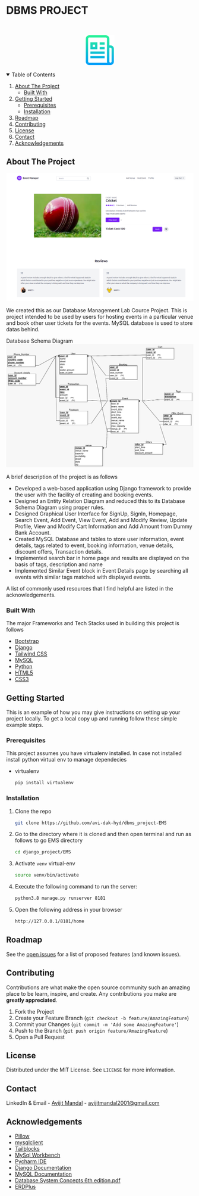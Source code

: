 # DBMS PROJECT
<!-- [![ForTheBadge built-with-love](http://ForTheBadge.com/images/badges/built-with-love.svg)](https://GitHub.com/Naereen/)  --> 
<!--
*** Thanks for checking out the Best-README-Template. If you have a suggestion
*** that would make this better, please fork the repo and create a pull request
*** or simply open an issue with the tag "enhancement".
*** Thanks again! Now go create something AMAZING! :D
-->



<!-- PROJECT SHIELDS -->
<!--
*** I'm using markdown "reference style" links for readability.
*** Reference links are enclosed in brackets [ ] instead of parentheses ( ).
*** See the bottom of this document for the declaration of the reference variables
*** for contributors-url, forks-url, etc. This is an optional, concise syntax you may use.
*** https://www.markdownguide.org/basic-syntax/#reference-style-links
-->



<!-- PROJECT LOGO -->
<br />
<p align="center">
  <a href="https://github.com/avi-dak-hyd/django_project">
    <img src="images/logo.png" alt="Logo" width="80" height="80">
  </a>
</p>

<!-- TABLE OF CONTENTS -->
<details open="open">
  <summary>Table of Contents</summary>
  <ol>
    <li>
      <a href="#about-the-project">About The Project</a>
      <ul>
        <li><a href="#built-with">Built With</a></li>
      </ul>
    </li>
    <li>
      <a href="#getting-started">Getting Started</a>
      <ul>
        <li><a href="#prerequisites">Prerequisites</a></li>
        <li><a href="#installation">Installation</a></li>
      </ul>
    </li>
    <li><a href="#roadmap">Roadmap</a></li>
    <li><a href="#contributing">Contributing</a></li>
    <li><a href="#license">License</a></li>
    <li><a href="#contact">Contact</a></li>
    <li><a href="#acknowledgements">Acknowledgements</a></li>
  </ol>
</details>



<!-- ABOUT THE PROJECT -->
## About The Project

[![Product Name Screen Shot][product-screenshot]](https://example.com)

We created this as our Database Management Lab Cource Project. This is project intended to be used by users for hosting events in a particular venue and book other user tickets for the events. MySQL database is used to store datas behind. 

Database Schema Diagram
[![Product Data Base Schema][product-database-schema]](https://example.com)

A brief description of the project is as follows
* Developed a web-based application using Django framework to provide the user with the facility of creating and booking events.
* Designed an Entity Relation Diagram and reduced this to its Database Schema Diagram using proper rules.
* Designed Graphical User Interface for SignUp, SignIn, Homepage, Search Event, Add Event, View Event, Add and Modify Review, Update Profile, View and Modify Cart   Information and Add Amount from Dummy Bank Account.
* Created MySQL Database and tables to store user information, event details, tags related to event, booking information, venue details, discount offers,           Transaction details.
* Implemented search bar in home page and results are displayed on the basis of tags, description and name
* Implemented Similar Event block in Event Details page by searching all events with similar tags matched with displayed events.

A list of commonly used resources that I find helpful are listed in the acknowledgements.

### Built With
The major Frameworks and Tech Stacks used in building this project is follows
* [Bootstrap](https://getbootstrap.com)
* [Django](https://www.djangoproject.com/)
* [Tailwind CSS](https://tailwindcss.com/)
* [MySQL](https://www.mysql.com/)
* [Python](https://www.python.org/)
* [HTML5]()
* [CSS3]()



<!-- GETTING STARTED -->
## Getting Started

This is an example of how you may give instructions on setting up your project locally.
To get a local copy up and running follow these simple example steps.

### Prerequisites
This project assumes you have virtualenv installed. In case not installed install python virtual env to manage dependecies
* virtualenv
  ```sh
  pip install virtualenv
  ```

### Installation

1. Clone the repo
   ```sh
   git clone https://github.com/avi-dak-hyd/dbms_project-EMS
   ```
2. Go to the directory where it is cloned and then open terminal and run as follows to go EMS directory
   ```sh
   cd django_project/EMS
   ```
3. Activate `venv` virtual-env
   ```sh
   source venv/bin/activate
   ```
4. Execute the following command to run the server:
    ```bash
    python3.8 manage.py runserver 8181
    ```
5. Open the following address in your browser
    ```bash
    http://127.0.0.1/8181/home
    ```



## Roadmap

See the [open issues](https://github.com/avi-dak-hyd/dbms_project/issues) for a list of proposed features (and known issues).



<!-- CONTRIBUTING -->
## Contributing

Contributions are what make the open source community such an amazing place to be learn, inspire, and create. Any contributions you make are **greatly appreciated**.

1. Fork the Project
2. Create your Feature Branch (`git checkout -b feature/AmazingFeature`)
3. Commit your Changes (`git commit -m 'Add some AmazingFeature'`)
4. Push to the Branch (`git push origin feature/AmazingFeature`)
5. Open a Pull Request



<!-- LICENSE -->
## License

Distributed under the MIT License. See `LICENSE` for more information.



<!-- CONTACT -->
## Contact
LinkedIn & Email - [Avijit Mandal](https://www.linkedin.com/in/avijit-mandal-17b446163/) - avijitmandal2001@gmail.com

<!-- ACKNOWLEDGEMENTS -->
## Acknowledgements
* [Pillow](https://pypi.org/project/Pillow/2.2.2/)
* [mysqlclient](https://pypi.org/project/mysqlclient/)
* [Tailblocks](https://tailblocks.cc/)
* [MySql Workbench](https://www.mysql.com/products/workbench/)
* [Pycharm IDE](https://www.jetbrains.com/pycharm/)
* [Django Documentation](https://docs.djangoproject.com/en/3.2/)
* [MySQL Documentation](https://dev.mysql.com/doc/)
* [Database System Concepts 6th edition.pdf](https://www.db-book.com/db6/index.html)
* [ERDPlus](https://erdplus.com/)





<!-- MARKDOWN LINKS & IMAGES -->
<!-- https://www.markdownguide.org/basic-syntax/#reference-style-links -->
[linkedin-shield]: https://img.shields.io/badge/-LinkedIn-black.svg?style=for-the-badge&logo=linkedin&colorB=555
[linkedin-url]: https://linkedin.com/in/othneildrew
[product-screenshot]: images/event_details_ii.png
[product-database-schema]: images/database_schema.jpeg


